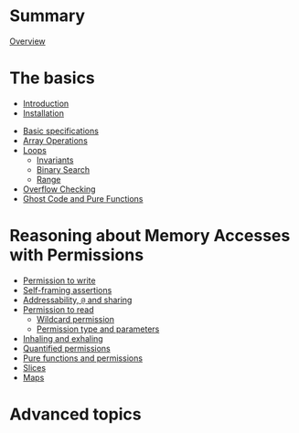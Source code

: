 # Summary

[Overview](./overview.md)

# The basics
- [Introduction]()
- [Installation]()
<!-- - [Getting started]() -->
- [Basic specifications](./basic-specs.md)
  <!-- - [`assert` and `assume`](./assert-assume.md) -->
  <!-- - [requires, ensures, and preserves](./requires-ensures.md)-->
- [Array Operations](./basic-array.md)
- [Loops](./loops.md)
  - [Invariants](./loops-invariant.md)
  - [Binary Search](./loops-binarysearch.md)
  - [Range](./loops-range.md)
- [Overflow Checking](./overflow.md)
- [Ghost Code and Pure Functions](./basic-ghost-pure.md)

# Reasoning about Memory Accesses with Permissions
- [Permission to write](./permission-write.md)
- [Self-framing assertions](./self-framing.md)
- [Addressability, `@` and sharing](./addressable.md)
- [Permission to read](./fractional-permissions.md)
  - [Wildcard permission](./wildcard-permission.md)
  - [Permission type and parameters](./permission-type.md)
- [Inhaling and exhaling](./inhale-exhale.md)
- [Quantified permissions](./quantified-permission.md)
- [Pure functions and permissions](./permission-pure.md)
- [Slices](./slices.md)
- [Maps](./maps.md)

# Advanced topics

